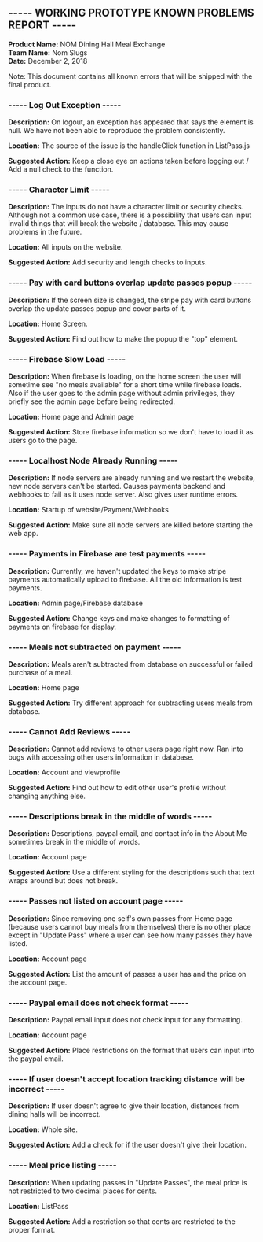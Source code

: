 ## ----- WORKING PROTOTYPE KNOWN PROBLEMS REPORT -----
**Product Name:** NOM Dining Hall Meal Exchange  
**Team Name:** Nom Slugs  
**Date:** December 2, 2018  

Note: This document contains all known errors that will be shipped with the final product.

### ----- Log Out Exception -----

**Description:** On logout, an exception has appeared that says the element is null. We have not been able to reproduce the problem consistently. 

**Location:** The source of the issue is the handleClick function in ListPass.js

**Suggested Action:** Keep a close eye on actions taken before logging out / Add a null check to the function.



### ----- Character Limit -----

**Description:** The inputs do not have a character limit or security checks. Although not a common use case, there is a possibility that users can input invalid things that will break the website / database. This may cause problems in the future.

**Location:** All inputs on the website.

**Suggested Action:** Add security and length checks to inputs.


### ----- Pay with card buttons overlap update passes popup -----

**Description:** If the screen size is changed, the stripe pay with card buttons overlap the update passes popup and cover parts of it.

**Location:** Home Screen.

**Suggested Action:** Find out how to make the popup the "top" element.


### ----- Firebase Slow Load -----

**Description:** When firebase is loading, on the home screen the user will sometime see "no meals available" for a short time while firebase loads. Also if the user goes to the admin page without admin privileges, they briefly see the admin page before being redirected.

**Location:** Home page and Admin page

**Suggested Action:** Store firebase information so we don't have to load it as users go to the page.


### ----- Localhost Node Already Running -----

**Description:** If node servers are already running and we restart the website, new node servers can't be started. Causes payments backend and webhooks to fail as it uses node server. Also gives user runtime errors.

**Location:** Startup of website/Payment/Webhooks

**Suggested Action:** Make sure all node servers are killed before starting the web app.


### ----- Payments in Firebase are test payments -----

**Description:** Currently, we haven't updated the keys to make stripe payments automatically upload to firebase. All the old information is test payments. 

**Location:** Admin page/Firebase database 

**Suggested Action:** Change keys and make changes to formatting of payments on firebase for display.


### ----- Meals not subtracted on payment -----

**Description:** Meals aren't subtracted from database on successful or failed purchase of a meal. 

**Location:** Home page

**Suggested Action:** Try different approach for subtracting users meals from database.


### ----- Cannot Add Reviews -----

**Description:** Cannot add reviews to other users page right now. Ran into bugs with accessing other users information in database.

**Location:** Account and viewprofile

**Suggested Action:** Find out how to edit other user's profile without changing anything else.



### ----- Descriptions break in the middle of words -----

**Description:**  Descriptions, paypal email, and contact info in the About Me sometimes break in the middle of words.

**Location:** Account page

**Suggested Action:** Use a different styling for the descriptions such that text wraps around but does not break.


### ----- Passes not listed on account page  -----

**Description:**  Since removing one self's own passes from Home page (because users cannot buy meals from themselves) there is no other place except in "Update Pass" where a user can see how many passes they have listed. 

**Location:** Account page

**Suggested Action:**  List the amount of passes a user has and the price on the account page.


### ----- Paypal email does not check format  -----

**Description:**  Paypal email input does not check input for any formatting.

**Location:** Account page

**Suggested Action:**  Place restrictions on the format that users can input into the paypal email.


### ----- If user doesn't accept location tracking distance will be incorrect  -----

**Description:**  If user doesn't agree to give their location, distances from dining halls will be incorrect.

**Location:** Whole site. 

**Suggested Action:** Add a check for if the user doesn't give their location.


### ----- Meal price listing  -----

**Description:**  When updating passes in "Update Passes", the meal price is not restricted to two decimal places for cents.

**Location:** ListPass

**Suggested Action:** Add a restriction so that cents are restricted to the proper format.


